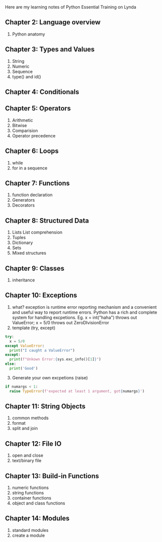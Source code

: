 Here are my learning notes of Python Essential Training on Lynda
## Chapter 2: Language overview
1. Python anatomy

## Chapter 3: Types and Values
1. String
2. Numeric
3. Sequence
4. type() and id()

## Chapter 4: Conditionals

## Chapter 5: Operators
1. Arithmetic
2. Bitwise
3. Comparision
4. Operator precedence

## Chapter 6: Loops
1. while
2. for
in a sequence

## Chapter 7: Functions
1. function declaration
2. Generators
3. Decorators

## Chapter 8: Structured Data
1. Lists
List comprehension
2. Tuples
3. Dictionary
4. Sets
5. Mixed structures

## Chapter 9: Classes 
1. inheritance
## Chapter 10: Exceptions
1. what? exception is runtime error reporting mechanism and a convenient and useful way to report runtime errors. 
Python has a rich and complete system for handling excpetions.
Eg. x = int("haha") throws out ValueError; x = 5/0 throws out ZeroDIvisionError
2. template (try, except)
```python
try:
  x = 5/0
except ValueError:
  print("I caught a ValueError")
except:
  print(f"Unkown Error:{sys.exc_info()[1]}")
else:
  print('Good')
```
3. Generate your own excpetions (raise)
```python
if numargs < 1:
  raise TypeError(f'expected at least 1 argument, got{numargs}')
```

## Chapter 11: String Objects
1. common methods
2. format
3. split and join
## Chapter 12: File IO
1. open and close
2. text/binary file

## Chapter 13: Build-in Functions
1. numeric functions
2. string functions
3. container functions
4. object and class functions

## Chapter 14: Modules
1. standard modules
2. create a module
